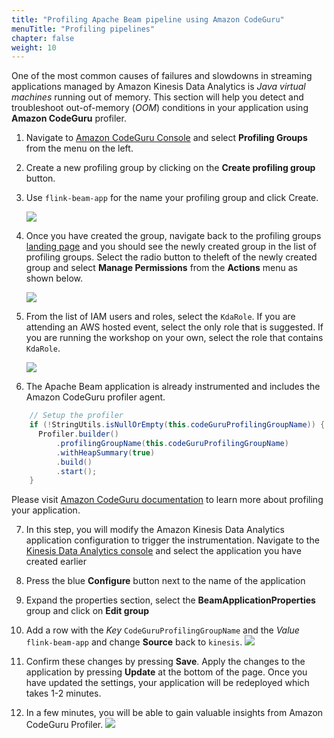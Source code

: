 ```yaml
---
title: "Profiling Apache Beam pipeline using Amazon CodeGuru"
menuTitle: "Profiling pipelines"
chapter: false
weight: 10
---
```


One of the most common causes of failures and slowdowns in streaming applications managed by Amazon Kinesis Data Analytics is *Java virtual machines* running out of memory. This section will help you detect and troubleshoot out-of-memory (*OOM*) conditions in your application using **Amazon CodeGuru** profiler.

1. Navigate to [Amazon CodeGuru Console](https://console.aws.amazon.com/codeguru/profiler/) and select **Profiling Groups** from the menu on the left.

2. Create a new profiling group by clicking on the **Create profiling group** button.

3. Use `flink-beam-app` for the name your profiling group and click Create.

   ![](/images/beam-on-kda/profiler-group-1.png)

4. Once you have created the group, navigate back to the profiling groups [landing page](https://console.aws.amazon.com/codeguru/profiler/) and you should see the newly created group in the list of profiling groups. Select the radio button to theleft of the newly created group and select **Manage Permissions** from the **Actions** menu as shown below.

   ![](/images/beam-on-kda/profiler-group-2.png)

5. From the list of IAM users and roles, select the `KdaRole`. If you are attending an AWS hosted event, select the only role that is suggested. If you are running the workshop on your own, select the role that contains `KdaRole`.

   ![](/images/beam-on-kda/profiler-group-3.png)

6. The Apache Beam application is already instrumented and includes the Amazon CodeGuru profiler agent. 
```java
    // Setup the profiler
    if (!StringUtils.isNullOrEmpty(this.codeGuruProfilingGroupName)) {
      Profiler.builder()
          .profilingGroupName(this.codeGuruProfilingGroupName)
          .withHeapSummary(true)
          .build()
          .start();
    }
```
Please visit [Amazon CodeGuru documentation](https://docs.aws.amazon.com/codeguru/latest/profiler-ug/enabling-the-agent-with-code.html) to learn more about profiling your application.

7. In this step, you will modify the Amazon Kinesis Data Analytics application configuration to trigger the instrumentation. Navigate to the [Kinesis Data Analytics console](https://console.aws.amazon.com/kinesisanalytics/home#/applications/dashboard) and select the application you have created earlier

8. Press the blue **Configure** button next to the name of the application

9. Expand the properties section, select the **BeamApplicationProperties** group and click on **Edit group**

10. Add a row with the *Key* `CodeGuruProfilingGroupName` and the *Value* `flink-beam-app` and change **Source** back to `kinesis`.
   ![](/images/beam-on-kda/profiler-group-4.png)

11. Confirm these changes by pressing **Save**. Apply the changes to the application by pressing **Update** at the bottom of the page. Once you have updated the settings, your application will be redeployed which takes 1-2 minutes.

12. In a few minutes, you will be able to gain valuable insights from Amazon CodeGuru Profiler.
   ![](/images/beam-on-kda/profiler-group-5.png)
